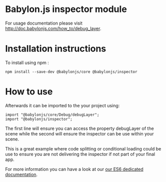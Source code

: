 Babylon.js inspector module
=====================

For usage documentation please visit http://doc.babylonjs.com/how_to/debug_layer.

# Installation instructions

To install using npm :

```
npm install --save-dev @babylonjs/core @babylonjs/inspector
```

# How to use

Afterwards it can be imported to the your project using:

```
import "@babylonjs/core/Debug/debugLayer";
import "@babylonjs/inspector";
```

The first line will ensure you can access the property debugLayer of the scene while the second will ensure the inspector can be use within your scene.

This is a great example where code splitting or conditional loading could be use to ensure you are not delivering the inspector if not part of your final app.

For more information you can have a look at our [our ES6 dedicated documentation](https://doc.babylonjs.com/features/es6_support).
